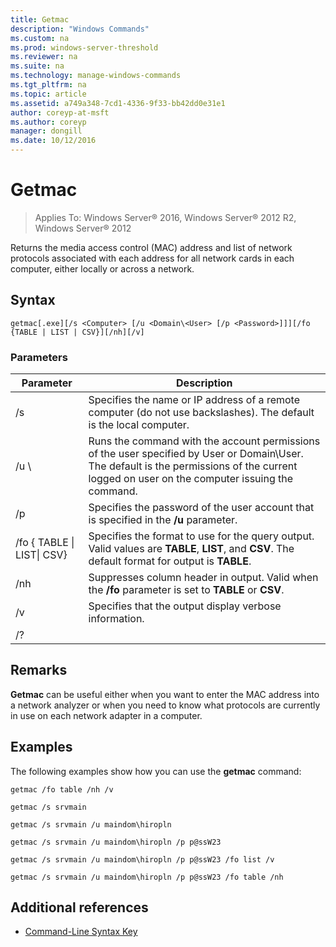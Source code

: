 ```yaml
---
title: Getmac
description: "Windows Commands"
ms.custom: na
ms.prod: windows-server-threshold
ms.reviewer: na
ms.suite: na
ms.technology: manage-windows-commands
ms.tgt_pltfrm: na
ms.topic: article
ms.assetid: a749a348-7cd1-4336-9f33-bb42dd0e31e1
author: coreyp-at-msft
ms.author: coreyp
manager: dongill
ms.date: 10/12/2016
---
```


# Getmac

>Applies To: Windows Server&reg; 2016, Windows Server&reg; 2012 R2, Windows Server&reg; 2012

Returns the media access control (MAC) address and list of network protocols associated with each address for all network cards in each computer, either locally or across a network. 
## Syntax
```
getmac[.exe][/s <Computer> [/u <Domain\<User> [/p <Password>]]][/fo {TABLE | LIST | CSV}][/nh][/v]
```
### Parameters
|Parameter|Description|
|-------------|---------------|
|/s <Computer>|Specifies the name or IP address of a remote computer (do not use backslashes). The default is the local computer.|
|/u <Domain>\\<User>|Runs the command with the account permissions of the user specified by User or Domain\User. The default is the permissions of the current logged on user on the computer issuing the command.|
|/p <Password>|Specifies the password of the user account that is specified in the **/u** parameter.|
|/fo { TABLE &#124; LIST&#124; CSV}|Specifies the format to use for the query output. Valid values are **TABLE**, **LIST**, and **CSV**. The default format for output is **TABLE**.|
|/nh|Suppresses column header in output. Valid when the **/fo** parameter is set to **TABLE** or **CSV**.|
|/v|Specifies that the output display verbose information.|
|/?||
## Remarks
**Getmac** can be useful either when you want to enter the MAC address into a network analyzer or when you need to know what protocols are currently in use on each network adapter in a computer.
## <a name="BKMK_Examples"></a>Examples
The following examples show how you can use the **getmac** command:
```
getmac /fo table /nh /v
```
```
getmac /s srvmain
```
```
getmac /s srvmain /u maindom\hiropln
```
```
getmac /s srvmain /u maindom\hiropln /p p@ssW23
```
```
getmac /s srvmain /u maindom\hiropln /p p@ssW23 /fo list /v
```
```
getmac /s srvmain /u maindom\hiropln /p p@ssW23 /fo table /nh
```
## Additional references
-   [Command-Line Syntax Key](Command-Line-Syntax-Key.md)
